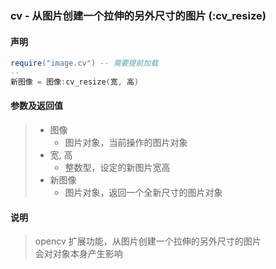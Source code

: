 ### cv \- 从图片创建一个拉伸的另外尺寸的图片 (**:cv\_resize**)


#### 声明
```lua
require("image.cv") -- 需要提前加载
--
新图像 = 图像:cv_resize(宽, 高)
```


#### 参数及返回值
> - 图像
>   - 图片对象，当前操作的图片对象
> - 宽, 高
>   - 整数型，设定的新图片宽高
> - 新图像
>   - 图片对象，返回一个全新尺寸的图片对象


#### 说明
> opencv 扩展功能，从图片创建一个拉伸的另外尺寸的图片  
> 会对对象本身产生影响  
